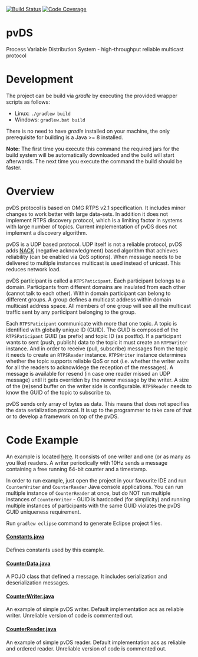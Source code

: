 [![Build Status](https://travis-ci.org/msekoranja/pvDS.svg?branch=master)](https://travis-ci.org/msekoranja/pvDS)
[![Code Coverage](https://img.shields.io/codecov/c/github/msekoranja/pvDS/coverity_scan.svg)](https://codecov.io/github/msekoranja/pvDS?branch=master)

# pvDS
Process Variable Distribution System - high-throughput reliable multicast protocol

# Development
The project can be build via *gradle* by executing the provided wrapper scripts as follows:
 * Linux: `./gradlew build`
 * Windows: `gradlew.bat build`

There is no need to have *gradle* installed on your machine, the only prerequisite for building is a Java >= 8 installed.

__Note:__ The first time you execute this command the required jars for the build system will be automatically downloaded and the build will start afterwards. The next time you execute the command the build should be faster.

# Overview

pvDS protocol is based on OMG RTPS v2.1 specification. It includes minor changes to work better with large data-sets.
In addition it does not implement RTPS discovery protocol, which is a limiting factor in systems with large number of topics.
Current implementation of pvDS does not implement a discovery algorithm.

pvDS is a UDP based protocol. UDP itself is not a reliable protocol, pvDS adds [NACK](https://en.wikipedia.org/wiki/NAK_(protocol_message)) (negative acknowledgment) based algorithm that achieves reliability (can be enabled via QoS options). When message needs to be delivered to multiple instances multicast is used instead of unicast. This reduces network load.

pvDS participant is called a `RTPSPaticipant`. Each participant belongs to a domain. Participants from different domains are insulated from each other (cannot talk to each other). Within domain participant can belong to different groups. A group defines a multicast address within domain multicast address space. All members of one group will see all the multicast traffic sent by any participant belonging to the group. 

Each `RTPSPaticipant` communicate with more that one topic. A topic is identified with globally unique ID (GUID). The GUID is composed of the `RTPSPaticipant` GUID (as prefix) and topic ID (as postfix). If a participant wants to sent (push, publish) data to the topic it must create an `RTPSWriter` instance. And in order to receive (pull, subscribe) messages from the topic it needs to create an  `RTPSReader` instance. `RTPSWriter` instance determines whether the topic supports reliable QoS or not (i.e. whether the writer waits for all the readers to acknowldege the reception of the messages). A message is available for resend (in case one reader missed an UDP message) until it gets overriden by the newer message by the writer. A size of the (re)send buffer on the writer side is configurable. `RTPSReader` needs to know the GUID of the topic to subscribe to.

pvDS sends only array of bytes as data. This means that does not specifies the data serialization protocol. It is up to the programmer to take care of that or to develop a framework on top of the pvDS.

# Code Example

An example is located [here](../master/test/java/org/epics/pvds/test/example/counter). It consists of one writer and one (or as many as you like) readers. A writer periodically with 10Hz sends a message containing a free running 64-bit counter and a timestamp.

In order to run example, just open the project in your favourite IDE and run `CounterWriter` and `CounterReader` Java console applications. You can run multiple instance of `CounterReader` at once, but do NOT run multiple instances of `CounterWriter` - GUID is hardcoded (for simplicity) and running multiple instances of participants with the same GUID violates the pvDS GUID uniqueness requirement.

Run `gradlew eclipse` command to generate Eclipse project files.

#### [Constants.java](..//master/test/java/org/epics/pvds/test/example/counter/Constants.java)

Defines constants used by this example. 

#### [CounterData.java](../master/test/java/org/epics/pvds/test/example/counter/CounterData.java)

A POJO class that defined a message. It includes serialization and deserialization messages.

#### [CounterWriter.java](../master/test/java/org/epics/pvds/test/example/counter/CounterWriter.java)

An example of simple pvDS writer. Default implementation acs as reliable writer. Unreliable version of code is commented out.

#### [CounterReader.java](../master/test/java/org/epics/pvds/test/example/counter/CounterReader.java)

An example of simple pvDS reader. Default implementation acs as reliable and ordered reader. Unreliable version of code is commented out.
